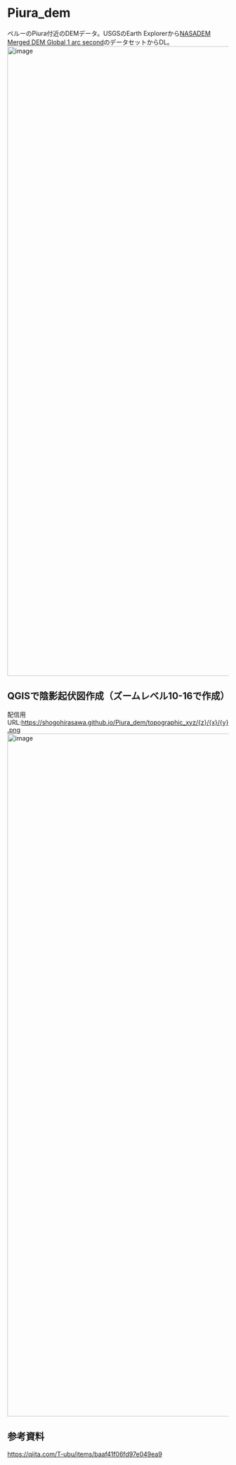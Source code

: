 # Piura_dem
ペルーのPiura付近のDEMデータ。USGSのEarth Explorerから[NASADEM Merged DEM Global 1 arc second](https://lpdaac.usgs.gov/products/nasadem_hgtv001/)のデータセットからDL。
<img width="1431" alt="image" src="https://github.com/ShogoHirasawa/Piura_dem/assets/29940264/ff51c818-baf7-40fa-8449-d2cf98800827">


## QGISで陰影起伏図作成（ズームレベル10-16で作成）
配信用URL:https://shogohirasawa.github.io/Piura_dem/topographic_xyz/{z}/{x}/{y}.png
<img width="1552" alt="image" src="https://github.com/ShogoHirasawa/Piura_dem/assets/29940264/c7322d3e-bae6-45f9-a79b-8ac570ad4386">

## 参考資料
https://qiita.com/T-ubu/items/baaf41f06fd97e049ea9


